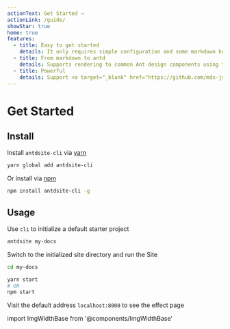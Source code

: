 ```yaml
---
actionText: Get Started →
actionLink: /guide/
showStar: true
home: true
features:
  - title: Easy to get started
    details: It only requires simple configuration and some markdown knowledge to get started quickly, users who are familiar with <a href="https://vuepress.vuejs.org/">Vuepress </a> are more comfortable to use
  - title: From markdown to antd
    details: Supports rendering to common Ant design components using the markdown syntax, such as <a href="guide/markdown#prompt-box">Alert</a>
  - title: Powerful
    details: Support <a target="_blank" href="https://github.com/mdx-js/mdx">mdx</a> to support <a href="guide/theme#custom-layout">custom layout</a> (eg custom site header, bottom, homepage, etc.)
---
```


# Get Started

## Install

Install `antdsite-cli` via [yarn](https://yarnpkg.com)

```bash
yarn global add antdsite-cli
```

Or install via [npm](https://docs.npmjs.com/cli/install.html)

```bash
npm install antdsite-cli -g

```

## Usage

Use `cli` to initialize a default starter project

```bash
antdsite my-docs
```

Switch to the initialized site directory and run the Site

```bash
cd my-docs

yarn start
# OR
npm start
```

Visit the default address `localhost:8000` to see the effect page

import ImgWidthBase from '@components/ImgWidthBase'

<p align="center">
<ImgWidthBase url="screenshot.png" width={700}/>
</p>
